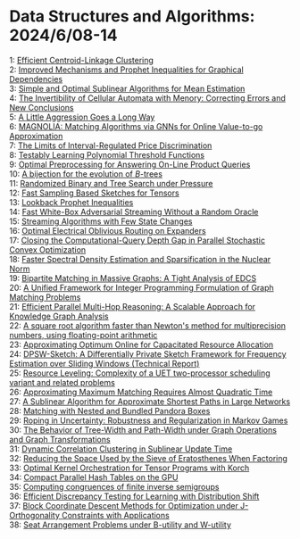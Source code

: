 # Data Structures and Algorithms: 2024/6/08-14  
1: [Efficient Centroid-Linkage Clustering](https://doi.org/10.48550/arXiv.2406.05066)  
2: [Improved Mechanisms and Prophet Inequalities for Graphical Dependencies](https://doi.org/10.48550/arXiv.2406.05077)  
3: [Simple and Optimal Sublinear Algorithms for Mean Estimation](https://doi.org/10.48550/arXiv.2406.05254)  
4: [The Invertibility of Cellular Automata with Menory: Correcting Errors  and New Conclusions](https://doi.org/10.48550/arXiv.2406.05642)  
5: [A Little Aggression Goes a Long Way](https://doi.org/10.48550/arXiv.2406.05742)  
6: [MAGNOLIA: Matching Algorithms via GNNs for Online Value-to-go  Approximation](https://doi.org/10.48550/arXiv.2406.05959)  
7: [The Limits of Interval-Regulated Price Discrimination](https://doi.org/10.48550/arXiv.2406.06023)  
8: [Testably Learning Polynomial Threshold Functions](https://doi.org/10.48550/arXiv.2406.06106)  
9: [Optimal Preprocessing for Answering On-Line Product Queries](https://doi.org/10.48550/arXiv.2406.06321)  
10: [A bijection for the evolution of $B$-trees](https://doi.org/10.48550/arXiv.2406.06359)  
11: [Randomized Binary and Tree Search under Pressure](https://doi.org/10.48550/arXiv.2406.06468)  
12: [Fast Sampling Based Sketches for Tensors](https://doi.org/10.48550/arXiv.2406.06735)  
13: [Lookback Prophet Inequalities](https://doi.org/10.48550/arXiv.2406.06805)  
14: [Fast White-Box Adversarial Streaming Without a Random Oracle](https://doi.org/10.48550/arXiv.2406.06808)  
15: [Streaming Algorithms with Few State Changes](https://doi.org/10.48550/arXiv.2406.06821)  
16: [Optimal Electrical Oblivious Routing on Expanders](https://doi.org/10.48550/arXiv.2406.07252)  
17: [Closing the Computational-Query Depth Gap in Parallel Stochastic Convex  Optimization](https://doi.org/10.48550/arXiv.2406.07373)  
18: [Faster Spectral Density Estimation and Sparsification in the Nuclear  Norm](https://doi.org/10.48550/arXiv.2406.07521)  
19: [Bipartite Matching in Massive Graphs: A Tight Analysis of EDCS](https://doi.org/10.48550/arXiv.2406.07630)  
20: [A Unified Framework for Integer Programming Formulation of Graph  Matching Problems](https://doi.org/10.48550/arXiv.2406.07666)  
21: [Efficient Parallel Multi-Hop Reasoning: A Scalable Approach for  Knowledge Graph Analysis](https://doi.org/10.48550/arXiv.2406.07727)  
22: [A square root algorithm faster than Newton's method for multiprecision  numbers, using floating-point arithmetic](https://doi.org/10.48550/arXiv.2406.07751)  
23: [Approximating Optimum Online for Capacitated Resource Allocation](https://doi.org/10.48550/arXiv.2406.07757)  
24: [DPSW-Sketch: A Differentially Private Sketch Framework for Frequency  Estimation over Sliding Windows (Technical Report)](https://doi.org/10.48550/arXiv.2406.07953)  
25: [Resource Leveling: Complexity of a UET two-processor scheduling variant  and related problems](https://doi.org/10.48550/arXiv.2406.08104)  
26: [Approximating Maximum Matching Requires Almost Quadratic Time](https://doi.org/10.48550/arXiv.2406.08595)  
27: [A Sublinear Algorithm for Approximate Shortest Paths in Large Networks](https://doi.org/10.48550/arXiv.2406.08624)  
28: [Matching with Nested and Bundled Pandora Boxes](https://doi.org/10.48550/arXiv.2406.08711)  
29: [Roping in Uncertainty: Robustness and Regularization in Markov Games](https://doi.org/10.48550/arXiv.2406.08847)  
30: [The Behavior of Tree-Width and Path-Width under Graph Operations and  Graph Transformations](https://doi.org/10.48550/arXiv.2406.08985)  
31: [Dynamic Correlation Clustering in Sublinear Update Time](https://doi.org/10.48550/arXiv.2406.09137)  
32: [Reducing the Space Used by the Sieve of Eratosthenes When Factoring](https://doi.org/10.48550/arXiv.2406.09150)  
33: [Optimal Kernel Orchestration for Tensor Programs with Korch](https://doi.org/10.48550/arXiv.2406.09465)  
34: [Compact Parallel Hash Tables on the GPU](https://doi.org/10.48550/arXiv.2406.09255)  
35: [Computing congruences of finite inverse semigroups](https://doi.org/10.48550/arXiv.2406.09281)  
36: [Efficient Discrepancy Testing for Learning with Distribution Shift](https://doi.org/10.48550/arXiv.2406.09373)  
37: [Block Coordinate Descent Methods for Optimization under J-Orthogonality  Constraints with Applications](https://doi.org/10.48550/arXiv.2406.09771)  
38: [Seat Arrangement Problems under B-utility and W-utility](https://doi.org/10.48550/arXiv.2406.09965)  